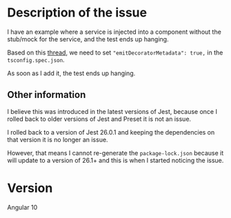 # Description of the issue

I have an example where a service is injected into a component without the stub/mock for the service, and the test ends up hanging.

Based on this [thread](https://github.com/thymikee/jest-preset-angular/issues/288), we need to set `"emitDecoratorMetadata": true,` in the `tsconfig.spec.json`.

As soon as I add it, the test ends up hanging.

## Other information

I believe this was introduced in the latest versions of Jest, because once I rolled back to older versions of Jest and Preset it is not an issue.

I rolled back to a version of Jest 26.0.1 and keeping the dependencies on that version it is no longer an issue.

However, that means I cannot re-generate the `package-lock.json` because it will update to a version of 26.1+ and this is when I started noticing the issue.

# Version

Angular 10
